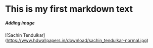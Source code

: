 # This is my first markdown text

##### Adding image
![Sachin Tendulkar] (https://www.hdwallpapers.in/download/sachin_tendulkar-normal.jpg)

